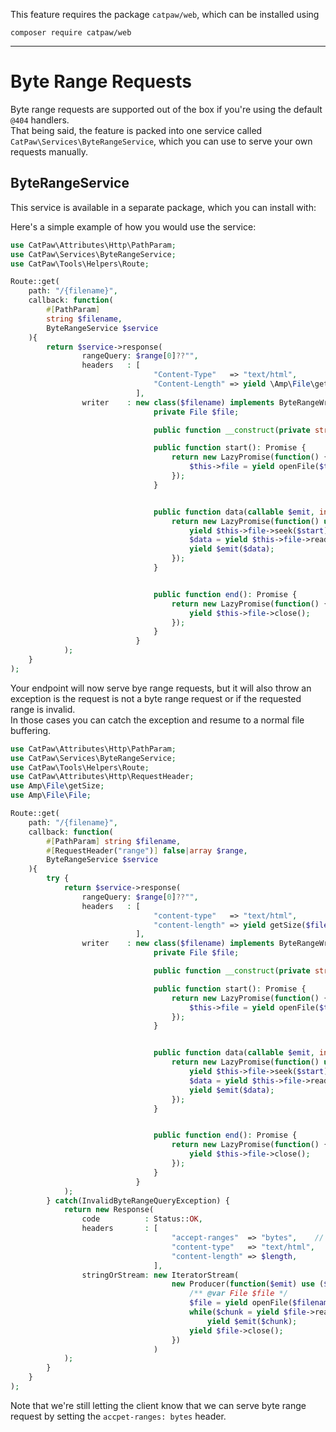 This feature requires the package `catpaw/web`, which can be installed using<br/>
```
composer require catpaw/web
```
<hr/>

# Byte Range Requests

Byte range requests are supported out of the box if you're using the default `@404` handlers.<br/>
That being said, the feature is packed into one service called `CatPaw\Services\ByteRangeService`, which you can use to
serve your own requests manually.<br/>

## ByteRangeService

This service is available in a separate package, which you can install with:

Here's a simple example of how you would use the service:

```php
use CatPaw\Attributes\Http\PathParam;
use CatPaw\Services\ByteRangeService;
use CatPaw\Tools\Helpers\Route;

Route::get(
    path: "/{filename}",
    callback: function(
        #[PathParam]
        string $filename,
        ByteRangeService $service
    ){
        return $service->response(
                rangeQuery: $range[0]??"",
                headers   : [
                                "Content-Type"   => "text/html",
                                "Content-Length" => yield \Amp\File\getSize($filename),
                            ],
                writer    : new class($filename) implements ByteRangeWriterInterface {
                                private File $file;

                                public function __construct(private string $filename) { }

                                public function start(): Promise {
                                    return new LazyPromise(function() {
                                        $this->file = yield openFile($this->filename, "r");
                                    });
                                }


                                public function data(callable $emit, int $start, int $length): Promise {
                                    return new LazyPromise(function() use ($emit, $start, $length) {
                                        yield $this->file->seek($start);
                                        $data = yield $this->file->read($length);
                                        yield $emit($data);
                                    });
                                }


                                public function end(): Promise {
                                    return new LazyPromise(function() {
                                        yield $this->file->close();
                                    });
                                }
                            }
            );
    } 
);
```

Your endpoint will now serve bye range requests, but it will also throw an exception is the request is not a byte range
request or if the requested range is invalid.<br/>
In those cases you can catch the exception and resume to a normal file buffering.<br/>

```php
use CatPaw\Attributes\Http\PathParam;
use CatPaw\Services\ByteRangeService;
use CatPaw\Tools\Helpers\Route;
use CatPaw\Attributes\Http\RequestHeader;
use Amp\File\getSize;
use Amp\File\File;

Route::get(
    path: "/{filename}",
    callback: function(
        #[PathParam] string $filename,
        #[RequestHeader("range")] false|array $range,
        ByteRangeService $service
    ){
        try {
            return $service->response(
                rangeQuery: $range[0]??"",
                headers   : [
                                "content-type"   => "text/html",
                                "content-length" => yield getSize($filename),
                            ],
                writer    : new class($filename) implements ByteRangeWriterInterface {
                                private File $file;

                                public function __construct(private string $filename) { }

                                public function start(): Promise {
                                    return new LazyPromise(function() {
                                        $this->file = yield openFile($this->filename, "r");
                                    });
                                }


                                public function data(callable $emit, int $start, int $length): Promise {
                                    return new LazyPromise(function() use ($emit, $start, $length) {
                                        yield $this->file->seek($start);
                                        $data = yield $this->file->read($length);
                                        yield $emit($data);
                                    });
                                }


                                public function end(): Promise {
                                    return new LazyPromise(function() {
                                        yield $this->file->close();
                                    });
                                }
                            }
            );
        } catch(InvalidByteRangeQueryException) {
            return new Response(
                code          : Status::OK,
                headers       : [
                                    "accept-ranges"  => "bytes",    // let the client know we can serve byte-range requests
                                    "content-type"   => "text/html",
                                    "content-length" => $length,
                                ],
                stringOrStream: new IteratorStream(
                                    new Producer(function($emit) use ($filename) {
                                        /** @var File $file */
                                        $file = yield openFile($filename, "r");
                                        while($chunk = yield $file->read(65536))
                                            yield $emit($chunk);
                                        yield $file->close();
                                    })
                                )
            );
        }
    } 
);
```

Note that we're still letting the client know that we can serve byte range request by setting the `accpet-ranges: bytes`
header.